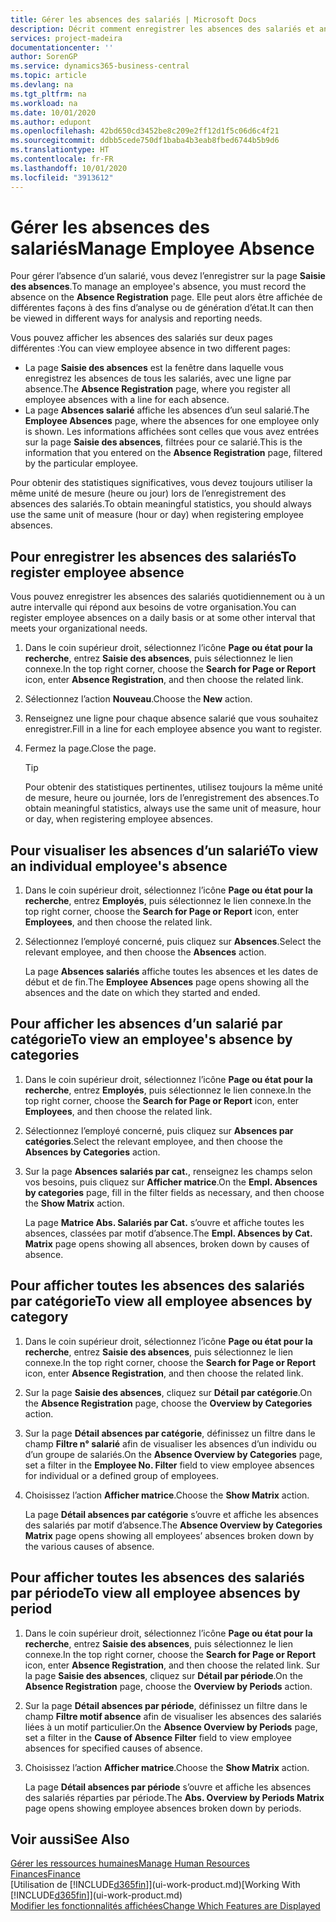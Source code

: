 ```yaml
---
title: Gérer les absences des salariés | Microsoft Docs
description: Décrit comment enregistrer les absences des salariés et analyser les statistiques d’indisponibilité.
services: project-madeira
documentationcenter: ''
author: SorenGP
ms.service: dynamics365-business-central
ms.topic: article
ms.devlang: na
ms.tgt_pltfrm: na
ms.workload: na
ms.date: 10/01/2020
ms.author: edupont
ms.openlocfilehash: 42bd650cd3452be8c209e2ff12d1f5c06d6c4f21
ms.sourcegitcommit: ddbb5cede750df1baba4b3eab8fbed6744b5b9d6
ms.translationtype: HT
ms.contentlocale: fr-FR
ms.lasthandoff: 10/01/2020
ms.locfileid: "3913612"
---
```

# <a name="manage-employee-absence"></a><span data-ttu-id="def42-103">Gérer les absences des salariés</span><span class="sxs-lookup"><span data-stu-id="def42-103">Manage Employee Absence</span></span>
<span data-ttu-id="def42-104">Pour gérer l’absence d’un salarié, vous devez l’enregistrer sur la page **Saisie des absences**.</span><span class="sxs-lookup"><span data-stu-id="def42-104">To manage an employee's absence, you must record the absence on the **Absence Registration** page.</span></span> <span data-ttu-id="def42-105">Elle peut alors être affichée de différentes façons à des fins d’analyse ou de génération d’état.</span><span class="sxs-lookup"><span data-stu-id="def42-105">It can then be viewed in different ways for analysis and reporting needs.</span></span>

<span data-ttu-id="def42-106">Vous pouvez afficher les absences des salariés sur deux pages différentes :</span><span class="sxs-lookup"><span data-stu-id="def42-106">You can view employee absence in two different pages:</span></span>

* <span data-ttu-id="def42-107">La page **Saisie des absences** est la fenêtre dans laquelle vous enregistrez les absences de tous les salariés, avec une ligne par absence.</span><span class="sxs-lookup"><span data-stu-id="def42-107">The **Absence Registration** page, where you register all employee absences with a line for each absence.</span></span>
* <span data-ttu-id="def42-108">La page **Absences salarié** affiche les absences d’un seul salarié.</span><span class="sxs-lookup"><span data-stu-id="def42-108">The **Employee Absences** page, where the absences for one employee only is shown.</span></span> <span data-ttu-id="def42-109">Les informations affichées sont celles que vous avez entrées sur la page **Saisie des absences**, filtrées pour ce salarié.</span><span class="sxs-lookup"><span data-stu-id="def42-109">This is the information that you entered on the **Absence Registration** page, filtered by the particular employee.</span></span>

<span data-ttu-id="def42-110">Pour obtenir des statistiques significatives, vous devez toujours utiliser la même unité de mesure (heure ou jour) lors de l’enregistrement des absences des salariés.</span><span class="sxs-lookup"><span data-stu-id="def42-110">To obtain meaningful statistics, you should always use the same unit of measure (hour or day) when registering employee absences.</span></span>

## <a name="to-register-employee-absence"></a><span data-ttu-id="def42-111">Pour enregistrer les absences des salariés</span><span class="sxs-lookup"><span data-stu-id="def42-111">To register employee absence</span></span>
<span data-ttu-id="def42-112">Vous pouvez enregistrer les absences des salariés quotidiennement ou à un autre intervalle qui répond aux besoins de votre organisation.</span><span class="sxs-lookup"><span data-stu-id="def42-112">You can register employee absences on a daily basis or at some other interval that meets your organizational needs.</span></span>

1. <span data-ttu-id="def42-113">Dans le coin supérieur droit, sélectionnez l’icône **Page ou état pour la recherche**, entrez **Saisie des absences**, puis sélectionnez le lien connexe.</span><span class="sxs-lookup"><span data-stu-id="def42-113">In the top right corner, choose the **Search for Page or Report** icon, enter **Absence Registration**, and then choose the related link.</span></span>
2. <span data-ttu-id="def42-114">Sélectionnez l’action **Nouveau**.</span><span class="sxs-lookup"><span data-stu-id="def42-114">Choose the **New** action.</span></span>
3. <span data-ttu-id="def42-115">Renseignez une ligne pour chaque absence salarié que vous souhaitez enregistrer.</span><span class="sxs-lookup"><span data-stu-id="def42-115">Fill in a line for each employee absence you want to register.</span></span>
4. <span data-ttu-id="def42-116">Fermez la page.</span><span class="sxs-lookup"><span data-stu-id="def42-116">Close the page.</span></span>

    > [!Tip]
    > <span data-ttu-id="def42-117">Pour obtenir des statistiques pertinentes, utilisez toujours la même unité de mesure, heure ou journée, lors de l’enregistrement des absences.</span><span class="sxs-lookup"><span data-stu-id="def42-117">To obtain meaningful statistics, always use the same unit of measure, hour or day, when registering employee absences.</span></span>

## <a name="to-view-an-individual-employees-absence"></a><span data-ttu-id="def42-118">Pour visualiser les absences d’un salarié</span><span class="sxs-lookup"><span data-stu-id="def42-118">To view an individual employee's absence</span></span>
1. <span data-ttu-id="def42-119">Dans le coin supérieur droit, sélectionnez l’icône **Page ou état pour la recherche**, entrez **Employés**, puis sélectionnez le lien connexe.</span><span class="sxs-lookup"><span data-stu-id="def42-119">In the top right corner, choose the **Search for Page or Report** icon, enter **Employees**, and then choose the related link.</span></span>
2. <span data-ttu-id="def42-120">Sélectionnez l’employé concerné, puis cliquez sur **Absences**.</span><span class="sxs-lookup"><span data-stu-id="def42-120">Select the relevant employee, and then choose the **Absences** action.</span></span>

    <span data-ttu-id="def42-121">La page **Absences salariés** affiche toutes les absences et les dates de début et de fin.</span><span class="sxs-lookup"><span data-stu-id="def42-121">The **Employee Absences** page opens showing all the absences and the date on which they started and ended.</span></span>

## <a name="to-view-an-employees-absence-by-categories"></a><span data-ttu-id="def42-122">Pour afficher les absences d’un salarié par catégorie</span><span class="sxs-lookup"><span data-stu-id="def42-122">To view an employee's absence by categories</span></span>
1. <span data-ttu-id="def42-123">Dans le coin supérieur droit, sélectionnez l’icône **Page ou état pour la recherche**, entrez **Employés**, puis sélectionnez le lien connexe.</span><span class="sxs-lookup"><span data-stu-id="def42-123">In the top right corner, choose the **Search for Page or Report** icon, enter **Employees**, and then choose the related link.</span></span>
2. <span data-ttu-id="def42-124">Sélectionnez l’employé concerné, puis cliquez sur **Absences par catégories**.</span><span class="sxs-lookup"><span data-stu-id="def42-124">Select the relevant employee, and then choose the **Absences by Categories** action.</span></span>
3. <span data-ttu-id="def42-125">Sur la page **Absences salariés par cat.**, renseignez les champs selon vos besoins, puis cliquez sur **Afficher matrice**.</span><span class="sxs-lookup"><span data-stu-id="def42-125">On the **Empl. Absences by categories** page, fill in the filter fields as necessary, and then choose the **Show Matrix** action.</span></span>

    <span data-ttu-id="def42-126">La page **Matrice Abs. Salariés par Cat.** s’ouvre et affiche toutes les absences, classées par motif d’absence.</span><span class="sxs-lookup"><span data-stu-id="def42-126">The **Empl. Absences by Cat. Matrix** page opens showing all absences, broken down by causes of absence.</span></span>

## <a name="to-view-all-employee-absences-by-category"></a><span data-ttu-id="def42-127">Pour afficher toutes les absences des salariés par catégorie</span><span class="sxs-lookup"><span data-stu-id="def42-127">To view all employee absences by category</span></span>
1. <span data-ttu-id="def42-128">Dans le coin supérieur droit, sélectionnez l’icône **Page ou état pour la recherche**, entrez **Saisie des absences**, puis sélectionnez le lien connexe.</span><span class="sxs-lookup"><span data-stu-id="def42-128">In the top right corner, choose the **Search for Page or Report** icon, enter **Absence Registration**, and then choose the related link.</span></span>
2. <span data-ttu-id="def42-129">Sur la page **Saisie des absences**, cliquez sur **Détail par catégorie**.</span><span class="sxs-lookup"><span data-stu-id="def42-129">On the **Absence Registration** page, choose the **Overview by Categories** action.</span></span>
3. <span data-ttu-id="def42-130">Sur la page **Détail absences par catégorie**, définissez un filtre dans le champ **Filtre n° salarié** afin de visualiser les absences d’un individu ou d’un groupe de salariés.</span><span class="sxs-lookup"><span data-stu-id="def42-130">On the **Absence Overview by Categories** page, set a filter in the **Employee No. Filter** field to view employee absences for individual or a defined group of employees.</span></span>
4. <span data-ttu-id="def42-131">Choisissez l’action **Afficher matrice**.</span><span class="sxs-lookup"><span data-stu-id="def42-131">Choose the **Show Matrix** action.</span></span>

    <span data-ttu-id="def42-132">La page **Détail absences par catégorie** s’ouvre et affiche les absences des salariés par motif d’absence.</span><span class="sxs-lookup"><span data-stu-id="def42-132">The **Absence Overview by Categories Matrix** page opens showing all employees’ absences broken down by the various causes of absence.</span></span>

## <a name="to-view-all-employee-absences-by-period"></a><span data-ttu-id="def42-133">Pour afficher toutes les absences des salariés par période</span><span class="sxs-lookup"><span data-stu-id="def42-133">To view all employee absences by period</span></span>
1. <span data-ttu-id="def42-134">Dans le coin supérieur droit, sélectionnez l’icône **Page ou état pour la recherche**, entrez **Saisie des absences**, puis sélectionnez le lien connexe.</span><span class="sxs-lookup"><span data-stu-id="def42-134">In the top right corner, choose the **Search for Page or Report** icon, enter **Absence Registration**, and then choose the related link.</span></span>
   <span data-ttu-id="def42-135">Sur la page **Saisie des absences**, cliquez sur **Détail par période**.</span><span class="sxs-lookup"><span data-stu-id="def42-135">On the **Absence Registration** page, choose the **Overview by Periods** action.</span></span>
2. <span data-ttu-id="def42-136">Sur la page **Détail absences par période**, définissez un filtre dans le champ **Filtre motif absence** afin de visualiser les absences des salariés liées à un motif particulier.</span><span class="sxs-lookup"><span data-stu-id="def42-136">On the **Absence Overview by Periods** page, set a filter in the **Cause of Absence Filter** field to view employee absences for specified causes of absence.</span></span>
3. <span data-ttu-id="def42-137">Choisissez l’action **Afficher matrice**.</span><span class="sxs-lookup"><span data-stu-id="def42-137">Choose the **Show Matrix** action.</span></span>

    <span data-ttu-id="def42-138">La page **Détail absences par période** s’ouvre et affiche les absences des salariés réparties par période.</span><span class="sxs-lookup"><span data-stu-id="def42-138">The **Abs. Overview by Periods Matrix** page opens showing employee absences broken down by periods.</span></span>

## <a name="see-also"></a><span data-ttu-id="def42-139">Voir aussi</span><span class="sxs-lookup"><span data-stu-id="def42-139">See Also</span></span>
[<span data-ttu-id="def42-140">Gérer les ressources humaines</span><span class="sxs-lookup"><span data-stu-id="def42-140">Manage Human Resources</span></span>](hr-manage-human-resources.md)  
[<span data-ttu-id="def42-141">Finances</span><span class="sxs-lookup"><span data-stu-id="def42-141">Finance</span></span>](finance.md)  
<span data-ttu-id="def42-142">[Utilisation de [!INCLUDE[d365fin](includes/d365fin_md.md)]](ui-work-product.md)</span><span class="sxs-lookup"><span data-stu-id="def42-142">[Working With [!INCLUDE[d365fin](includes/d365fin_md.md)]](ui-work-product.md)</span></span>  
[<span data-ttu-id="def42-143">Modifier les fonctionnalités affichées</span><span class="sxs-lookup"><span data-stu-id="def42-143">Change Which Features are Displayed</span></span>](ui-experiences.md)
